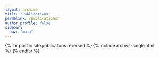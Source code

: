 ```yaml
---
layout: archive
title: "Publications"
permalink: /publications/
author_profile: false
sidebar:
  nav: "main"
---
```


{% for post in site.publications reversed %}
  {% include archive-single.html %}
{% endfor %}
